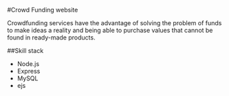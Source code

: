 #Crowd Funding website

Crowdfunding services have the advantage of solving the problem of funds to make ideas a reality and being able to purchase values that cannot be found in ready-made products. 

##Skill stack

- Node.js 
- Express
- MySQL
- ejs
